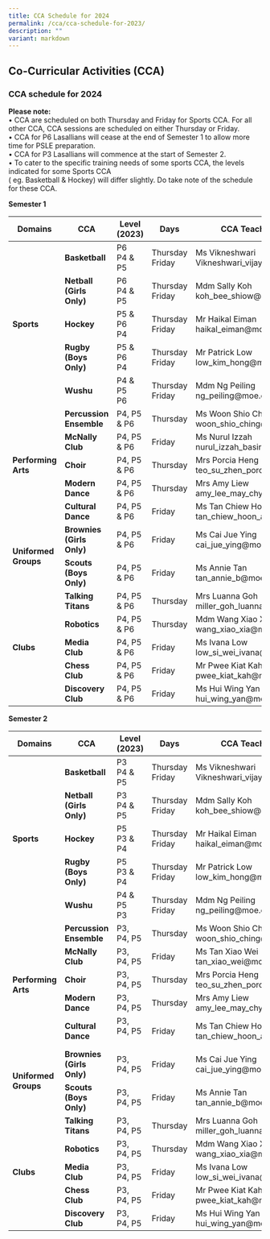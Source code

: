 ```yaml
---
title: CCA Schedule for 2024
permalink: /cca/cca-schedule-for-2023/
description: ""
variant: markdown
---
```

## Co-Curricular&nbsp;Activities&nbsp;(CCA)

### CCA schedule for 2024

**Please note:**&nbsp;<br>
• CCA are scheduled on both Thursday and Friday for Sports CCA. For all other CCA, CCA sessions are scheduled on either Thursday or Friday.&nbsp;<br>
• CCA for P6 Lasallians will cease at the end of Semester 1 to allow more time for PSLE preparation.&nbsp;<br>
• CCA for P3 Lasallians will commence at the start of Semester 2.&nbsp;<br>
• To cater to the specific training needs of some sports CCA, the levels indicated for some Sports CCA&nbsp;<br>
( eg. Basketball &amp; Hockey) will differ slightly. Do take note of the schedule for these CCA.

**Semester 1**

<table>
<thead>
  <tr>
    <th>Domains</th>
    <th>CCA</th>
    <th>Level (2023)</th>
    <th>Days</th>
    <th>CCA Teacher-in-charge</th>
  </tr>
</thead>
<tbody>
  <tr>
    <td rowspan="5"><b>Sports</b></td>
    <td><b>Basketball</b></td>
    <td>P6<br>P4 &amp; P5</td>
    <td>Thursday<br>Friday</td>
    <td>Ms Vikneshwari<br>Vikneshwari_vijayakumar@moe.edu.sg</td>
  </tr>
  <tr>
    <td><b>Netball<br>(Girls Only)</b></td>
    <td>P6<br>P4 &amp; P5<br></td>
    <td>Thursday<br>Friday</td>
    <td>Mdm Sally Koh<br>koh_bee_shiow@moe.edu.sg</td>
  </tr>
  <tr>
    <td><b>Hockey</b></td>
    <td>P5 &amp; P6<br>P4</td>
    <td>Thursday<br>Friday</td>
    <td>Mr Haikal Eiman<br>haikal_eiman@moe.edu.sg</td>
  </tr>
  <tr>
    <td><b>Rugby<br>(Boys Only)</b></td>
    <td>P5 &amp; P6<br>P4</td>
    <td>Thursday<br>Friday</td>
    <td>Mr Patrick Low<br>low_kim_hong@moe.edu.sg</td>
  </tr>
  <tr>
    <td><b>Wushu</b></td>
    <td>P4 &amp; P5<br>P6</td>
    <td>Thursday<br>Friday</td>
    <td>Mdm Ng Peiling<br>ng_peiling@moe.edu.sg</td>
  </tr>
  <tr>
    <td rowspan="5"><b>Performing Arts</b></td>
    <td><b>Percussion Ensemble</b></td>
    <td>P4, P5 &amp; P6</td>
    <td>Thursday</td>
    <td>Ms Woon Shio Ching<br>woon_shio_ching@moe.edu.sg</td>
  </tr>
  <tr>
    <td><b>McNally Club</b></td>
    <td>P4, P5 &amp; P6</td>
    <td>Friday</td>
    <td>Ms Nurul Izzah<br>nurul_izzah_basiron@moe.edu.sg</td>
  </tr>
  <tr>
    <td><b>Choir</b></td>
    <td>P4, P5 &amp; P6</td>
    <td>Thursday</td>
    <td>Mrs Porcia Heng<br>teo_su_zhen_porcia@moe.edu.sg</td>
  </tr>
  <tr>
    <td><b>Modern Dance</b></td>
    <td>P4, P5 &amp; P6</td>
    <td>Thursday</td>
    <td>Mrs Amy Liew <br>amy_lee_may_chyou@moe.edu.sg</td>
  </tr>
  <tr>
    <td><b>Cultural<br>Dance</b></td>
    <td>P4, P5 &amp; P6</td>
    <td>Friday</td>
    <td>Ms Tan Chiew Hoon<br>tan_chiew_hoon_a@moe.edu.sg</td>
  </tr>
  <tr>
    <td rowspan="2"><b>Uniformed Groups</b></td>
    <td><b>Brownies<br>(Girls Only)</b></td>
    <td>P4, P5 &amp; P6</td>
    <td>Friday</td>
    <td>Ms Cai Jue Ying<br>cai_jue_ying@moe.edu.sg</td>
  </tr>
  <tr>
    <td><b>Scouts<br>(Boys Only)</b></td>
    <td>P4, P5 &amp; P6</td>
    <td>Friday</td>
    <td>Ms Annie Tan<br>tan_annie_b@moe.edu.sg</td>
  </tr>
  <tr>
    <td rowspan="5"><b>Clubs</b></td>
    <td><b>Talking Titans</b></td>
    <td>P4, P5 &amp; P6</td>
    <td>Thursday</td>
    <td>Mrs Luanna Goh<br>miller_goh_luanna_judith@moe.edu.sg</td>
  </tr>
  <tr>
    <td><b>Robotics</b></td>
    <td>P4, P5 &amp; P6</td>
    <td>Thursday</td>
    <td>Mdm Wang Xiao Xia<br>wang_xiao_xia@moe.edu.sg</td>
  </tr>
  <tr>
    <td><b>Media Club</b></td>
    <td>P4, P5 &amp; P6</td>
    <td>Friday</td>
    <td>Ms Ivana Low<br>low_si_wei_ivana@moe.edu.sg</td>
  </tr>
  <tr>
    <td><b>Chess Club</b></td>
    <td>P4, P5 &amp; P6</td>
    <td>Friday</td>
    <td>Mr Pwee Kiat Kah<br>pwee_kiat_kah@moe.edu.sg</td>
  </tr>
  <tr>
    <td><b>Discovery Club</b></td>
    <td>P4, P5 &amp; P6</td>
    <td>Friday</td>
    <td>Ms Hui Wing Yan<br>hui_wing_yan@moe.edu.sg</td>
  </tr>
</tbody>
</table>


**Semester 2**

<table>
<thead>
  <tr>
    <th>Domains</th>
    <th>CCA</th>
    <th>Level (2023)<br></th>
    <th>Days<br></th>
    <th>CCA Teacher-in-charge</th>
  </tr>
</thead>
<tbody>
  <tr>
    <td rowspan="5"><b>Sports</b></td>
    <td><b>Basketball</b></td>
    <td>P3<br>P4 &amp; P5</td>
    <td>Thursday<br>Friday</td>
    <td>Ms Vikneshwari<br>Vikneshwari_vijayakumar@moe.edu.sg</td>
  </tr>
  <tr>
    <td><b>Netball<br>(Girls Only)</b></td>
    <td>P3<br>P4 &amp; P5<br></td>
    <td>Thursday<br>Friday</td>
    <td>Mdm Sally Koh<br>koh_bee_shiow@moe.edu.sg</td>
  </tr>
  <tr>
    <td><b>Hockey</b></td>
    <td>P5<br>P3 &amp; P4</td>
    <td>Thursday<br>Friday</td>
    <td>Mr Haikal Eiman<br>haikal_eiman@moe.edu.sg</td>
  </tr>
  <tr>
    <td><b>Rugby<br>(Boys Only)</b></td>
    <td>P5<br>P3 &amp; P4<br></td>
    <td>Thursday<br>Friday</td>
    <td>Mr Patrick Low<br>low_kim_hong@moe.edu.sg</td>
  </tr>
  <tr>
    <td><b>Wushu</b></td>
    <td>P4 &amp; P5<br>P3</td>
    <td>Thursday<br>Friday</td>
    <td>Mdm Ng Peiling<br>ng_peiling@moe.edu.sg</td>
  </tr>
  <tr>
    <td rowspan="5"><b>Performing Arts</b></td>
    <td><b>Percussion Ensemble</b></td>
    <td>P3, P4, P5</td>
    <td>Thursday</td>
    <td>Ms Woon Shio Ching<br>woon_shio_ching@moe.edu.sg</td>
  </tr>
  <tr>
    <td><b>McNally Club</b></td>
    <td>P3, P4, P5</td>
    <td>Friday</td>
    <td>Ms Tan Xiao Wei<br>tan_xiao_wei@moe.edu.sg<br></td>
  </tr>
  <tr>
    <td><b>Choir</b></td>
    <td>P3, P4, P5</td>
    <td>Thursday</td>
    <td>Mrs Porcia Heng<br>teo_su_zhen_porcia@moe.edu.sg</td>
  </tr>
  <tr>
    <td><b>Modern Dance</b></td>
    <td>P3, P4, P5</td>
    <td>Thursday</td>
    <td>Mrs Amy Liew<br>amy_lee_may_chyou@moe.edu.sg</td>
  </tr>
  <tr>
    <td><b>Cultural  Dance</b></td>
    <td>P3, P4, P5<br><br></td>
    <td>Friday</td>
    <td>Ms Tan Chiew Hoon<br>tan_chiew_hoon_a@moe.edu.sg</td>
  </tr>
  <tr>
    <td rowspan="2"><b>Uniformed Groups</b></td>
    <td><b>Brownies<br>(Girls Only)</b></td>
    <td>P3, P4, P5</td>
    <td>Friday</td>
    <td>Ms Cai Jue Ying<br>cai_jue_ying@moe.edu.sg</td>
  </tr>
  <tr>
    <td><b>Scouts<br>(Boys Only)</b></td>
    <td>P3, P4, P5</td>
    <td>Friday</td>
    <td>Ms Annie Tan<br>tan_annie_b@moe.edu.sg</td>
  </tr>
  <tr>
    <td rowspan="5"><b>Clubs</b></td>
    <td><b>Talking Titans</b></td>
    <td>P3, P4, P5</td>
    <td>Thursday</td>
    <td>Mrs Luanna Goh<br>miller_goh_luanna_judith@moe.edu.sg</td>
  </tr>
  <tr>
    <td><b>Robotics</b></td>
    <td>P3, P4, P5</td>
    <td>Thursday</td>
    <td>Mdm Wang Xiao Xia<br>wang_xiao_xia@moe.edu.sg</td>
  </tr>
  <tr>
    <td><b>Media Club</b></td>
    <td>P3, P4, P5</td>
    <td>Friday</td>
    <td>Ms Ivana Low<br>low_si_wei_ivana@moe.edu.sg</td>
  </tr>
  <tr>
    <td><b>Chess Club</b></td>
    <td>P3, P4, P5</td>
    <td>Friday</td>
    <td>Mr Pwee Kiat Kah<br>pwee_kiat_kah@moe.edu.sg</td>
  </tr>
  <tr>
    <td><b>Discovery Club</b></td>
    <td>P3, P4, P5</td>
    <td>Friday</td>
    <td>Ms Hui Wing Yan<br>hui_wing_yan@moe.edu.sg</td>
  </tr>
</tbody>
</table>